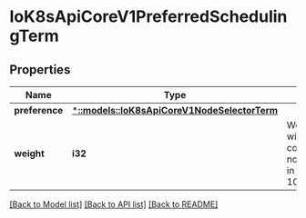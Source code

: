 # IoK8sApiCoreV1PreferredSchedulingTerm

## Properties
Name | Type | Description | Notes
------------ | ------------- | ------------- | -------------
**preference** | [***::models::IoK8sApiCoreV1NodeSelectorTerm**](io.k8s.api.core.v1.NodeSelectorTerm.md) |  | 
**weight** | **i32** | Weight associated with matching the corresponding nodeSelectorTerm, in the range 1-100. | 

[[Back to Model list]](../README.md#documentation-for-models) [[Back to API list]](../README.md#documentation-for-api-endpoints) [[Back to README]](../README.md)


